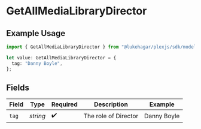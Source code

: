 # GetAllMediaLibraryDirector

## Example Usage

```typescript
import { GetAllMediaLibraryDirector } from "@lukehagar/plexjs/sdk/models/operations";

let value: GetAllMediaLibraryDirector = {
  tag: "Danny Boyle",
};
```

## Fields

| Field                | Type                 | Required             | Description          | Example              |
| -------------------- | -------------------- | -------------------- | -------------------- | -------------------- |
| `tag`                | *string*             | :heavy_check_mark:   | The role of Director | Danny Boyle          |